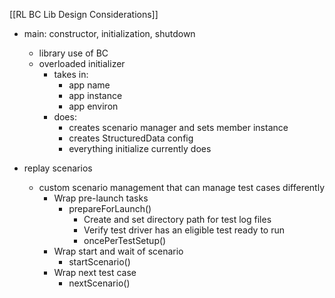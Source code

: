 [[RL BC Lib Design Considerations]]

- main: constructor, initialization, shutdown
	- library use of BC
	- overloaded initializer
		- takes in:
			- app name
			- app instance
			- app environ
		- does:
			- creates scenario manager and sets member instance
			- creates StructuredData config
			- everything initialize currently does

- replay scenarios
	- custom scenario management that can manage test cases differently
		- Wrap pre-launch tasks
			- prepareForLaunch()
				- Create and set directory path for test log files
				- Verify test driver has an eligible test ready to run
				- oncePerTestSetup()
		- Wrap start and wait of scenario
			- startScenario()
		- Wrap next test case
			- nextScenario()